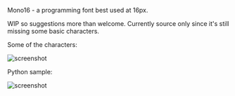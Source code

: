 Mono16 - a programming font best used at 16px.

WIP so suggestions more than welcome. Currently source only since it's still missing some basic characters.

Some of the characters:

![screenshot](http://i.imgur.com/CeCPguc.png)

Python sample:

![screenshot](http://i.imgur.com/zrCS006.png)
